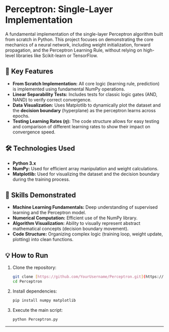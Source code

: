 # Perceptron: Single-Layer Implementation



A fundamental implementation of the single-layer Perceptron algorithm built from scratch in Python. This project focuses on demonstrating the core mechanics of a neural network, including weight initialization, forward propagation, and the Perceptron Learning Rule, without relying on high-level libraries like Scikit-learn or TensorFlow.

## 🚀 Key Features

* **From Scratch Implementation:** All core logic (learning rule, prediction) is implemented using fundamental NumPy operations.
* **Linear Separability Tests:** Includes tests for classic logic gates (AND, NAND) to verify correct convergence.
* **Data Visualization:** Uses Matplotlib to dynamically plot the dataset and the **decision boundary** (hyperplane) as the perceptron learns across epochs.
* **Testing Learning Rates ($\eta$):** The code structure allows for easy testing and comparison of different learning rates to show their impact on convergence speed.

## 🛠️ Technologies Used

* **Python 3.x**
* **NumPy:** Used for efficient array manipulation and weight calculations.
* **Matplotlib:** Used for visualizing the dataset and the decision boundary during the training process.

## 🧠 Skills Demonstrated

* **Machine Learning Fundamentals:** Deep understanding of supervised learning and the Perceptron model.
* **Numerical Computation:** Efficient use of the NumPy library.
* **Algorithm Visualization:** Ability to visually represent abstract mathematical concepts (decision boundary movement).
* **Code Structure:** Organizing complex logic (training loop, weight update, plotting) into clean functions.

## 💡 How to Run

1.  Clone the repository:
    ```bash
    git clone [https://github.com/YourUsername/Perceptron.git](https://github.com/YourUsername/Perceptron.git)
    cd Perceptron
    ```
2.  Install dependencies:
    ```bash
    pip install numpy matplotlib
    ```
3.  Execute the main script:
    ```bash
    python Perceptron.py
    ```
---
